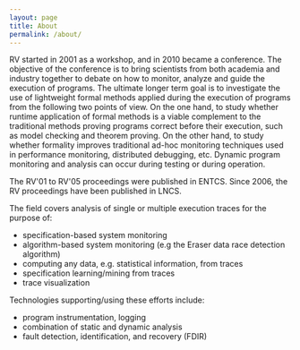 ```yaml
---
layout: page
title: About
permalink: /about/
---
```


RV started in 2001 as a workshop, and in 2010 became a conference. The objective of the conference is to bring scientists from both academia and industry together to debate on how to monitor, analyze and guide the execution of programs. The ultimate longer term goal is to investigate the use of lightweight formal methods applied during the execution of programs from the following two points of view. On the one hand, to study whether runtime application of formal methods is a viable complement to the traditional methods proving programs correct before their execution, such as model checking and theorem proving. On the other hand, to study whether formality improves traditional ad-hoc monitoring techniques used in performance monitoring, distributed debugging, etc. Dynamic program monitoring and analysis can occur during testing or during operation.

The RV'01 to RV'05 proceedings were published in ENTCS. Since 2006, the RV proceedings have been published in LNCS.

The field covers analysis of single or multiple execution traces for the purpose of:
- specification-based system monitoring
- algorithm-based system monitoring (e.g the Eraser data race detection algorithm)
- computing any data, e.g. statistical information, from traces
- specification learning/mining from traces
- trace visualization

Technologies supporting/using these efforts include:
- program instrumentation, logging
- combination of static and dynamic analysis
- fault detection, identification, and recovery (FDIR)
